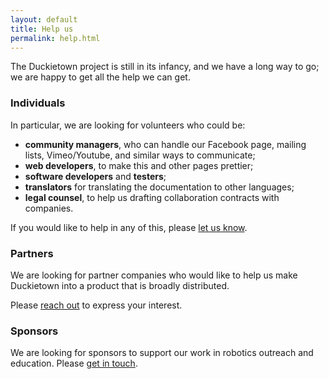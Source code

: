 ```yaml
---
layout: default
title: Help us
permalink: help.html
---
```


The Duckietown project is still in its infancy, and we have
a long way to go; we are happy to get all the help
we can get.


### Individuals

In particular, we are looking for volunteers who
could be:

- **community managers**, who can handle our Facebook page, mailing lists, Vimeo/Youtube, and similar ways to communicate;
- **web developers**, to make this and other pages prettier;
- **software developers** and **testers**;
- **translators** for translating the documentation
  to other languages;
- **legal counsel**, to help us drafting collaboration contracts with companies.

If you would like to help in any of this, please [let us know](https://goo.gl/forms/B0PwFpJSzOD3o20x2).

### Partners

We are looking for partner companies who would like to help us make Duckietown into a product that is broadly
distributed.

Please [reach out](https://goo.gl/forms/B0PwFpJSzOD3o20x2) to express your interest.


### Sponsors

We are looking for sponsors to support our work in robotics outreach and education. Please [get in touch](https://goo.gl/forms/B0PwFpJSzOD3o20x2).
